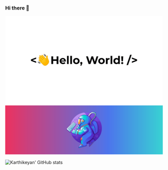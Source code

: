 ### Hi there 👋
<!-- Adding Image -->
<img src="assets/greetings.gif" alt="Greetings" width=600>
<img src="assets/SpaceMan.png" alt="horizon hero banner"/>
<!--
**Karthikeyangeo/Karthikeyangeo** is a ✨ _special_ ✨ repository because its `README.md` (this file) appears on your GitHub profile.
<!-- Adding Github stats -->

![Karthikeyan' GitHub stats](https://github-readme-stats.vercel.app/api?username=Karthikeyangeo&theme=synthwave&show_icons=true&count_private=true "Karthikeyan' GutHub Stats")

<!-- Here are some ideas to get you started: 

- 🔭 I’m currently working on ...
- 🌱 I’m currently learning ...
- 👯 I’m looking to collaborate on ...
- 🤔 I’m looking for help with ...
- 💬 Ask me about ...
- 📫 How to reach me: ...
- 😄 Pronouns: ...
- ⚡ Fun fact: ...
-->
